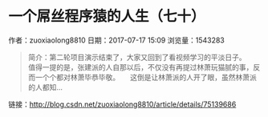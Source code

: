 # 一个屌丝程序猿的人生（七十）
作者：zuoxiaolong8810
日期：2017-07-17 15:09
浏览量：1543283
> 简介：第二轮项目演示结束了，大家又回到了看视频学习的平淡日子。　　值得一提的是，张建派的人自那以后，不仅没有再提过林萧玩猫腻的事，反而一个个都对林萧毕恭毕敬。　　这倒是让林萧派的人开了眼，虽然林萧派的人都知...

 链接：http://blog.csdn.net/zuoxiaolong8810/article/details/75139686

